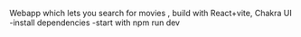 Webapp which lets you search for movies , build with React+vite, Chakra UI
-install dependencies
-start with npm run dev

